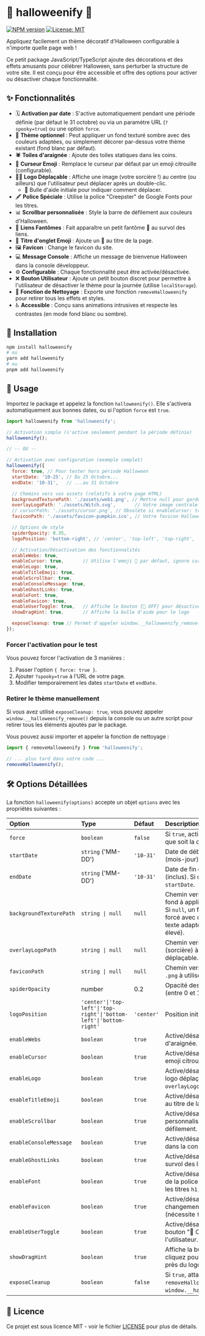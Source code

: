 # 🎃 halloweenify 👻

[![NPM version](https://img.shields.io/npm/v/halloweenify.svg)](https://www.npmjs.com/package/halloweenify) [![License: MIT](https://img.shields.io/badge/License-MIT-yellow.svg)](https://opensource.org/licenses/MIT)

Appliquez facilement un thème décoratif d'Halloween configurable à n'importe quelle page web !

Ce petit package JavaScript/TypeScript ajoute des décorations et des effets amusants pour célébrer Halloween, sans perturber la structure de votre site. Il est conçu pour être accessible et offre des options pour activer ou désactiver chaque fonctionnalité.

## ✨ Fonctionnalités

* 🗓️ **Activation par date** : S'active automatiquement pendant une période définie (par défaut le 31 octobre) ou via un paramètre URL (`?spooky=true`) ou une option `force`.
* 🎨 **Thème optionnel** : Peut appliquer un fond texturé sombre avec des couleurs adaptées, ou simplement décorer par-dessus votre thème existant (fond blanc par défaut).
* 🕷️ **Toiles d'araignée** : Ajoute des toiles statiques dans les coins.
* 🎃 **Curseur Emoji** : Remplace le curseur par défaut par un emoji citrouille (configurable).
* 🧙‍♀️ **Logo Déplaçable** : Affiche une image (votre sorcière !) au centre (ou ailleurs) que l'utilisateur peut déplacer après un double-clic.
    * 💬 Bulle d'aide initiale pour indiquer comment déplacer.
* 🖋️ **Police Spéciale** : Utilise la police "Creepster" de Google Fonts pour les titres.
* 📊 **Scrollbar personnalisée** : Style la barre de défilement aux couleurs d'Halloween.
* 🔗 **Liens Fantômes** : Fait apparaître un petit fantôme 👻 au survol des liens.
* 📄 **Titre d'onglet Emoji** : Ajoute un 🎃 au titre de la page.
* 🖼️ **Favicon** : Change le favicon du site.
* 💻 **Message Console** : Affiche un message de bienvenue Halloween dans la console développeur.
* ⚙️ **Configurable** : Chaque fonctionnalité peut être activée/désactivée.
* ❌ **Bouton Utilisateur** : Ajoute un petit bouton discret pour permettre à l'utilisateur de désactiver le thème pour la journée (utilise `localStorage`).
* 🧹 **Fonction de Nettoyage** : Exporte une fonction `removeHalloweenify` pour retirer tous les effets et styles.
* ♿ **Accessible** : Conçu sans animations intrusives et respecte les contrastes (en mode fond blanc ou sombre).

## 🚀 Installation

```bash
npm install halloweenify
# ou
yarn add halloweenify
# ou
pnpm add halloweenify
```

## 🔧 Usage

Importez le package et appelez la fonction `halloweenify()`. Elle s'activera automatiquement aux bonnes dates, ou si l'option `force` est `true`.

```javascript
import halloweenify from 'halloweenify';

// Activation simple (s'active seulement pendant la période définie)
halloweenify();

// -- OU --

// Activation avec configuration (exemple complet)
halloweenify({
  force: true, // Pour tester hors période Halloween
  startDate: '10-25', // Du 25 Octobre...
  endDate: '10-31',   // ...au 31 Octobre

  // Chemins vers vos assets (relatifs à votre page HTML)
  backgroundTexturePath: './assets/web1.png', // Mettre null pour garder le fond blanc
  overlayLogoPath: './assets/Witch.svg',       // Votre image centrale
  // cursorPath: './assets/cursor.png', // Obsolète si enableCursor: true (emoji)
  faviconPath: './assets/favicon-pumpkin.ico', // Votre favicon Halloween

  // Options de style
  spiderOpacity: 0.35,
  logoPosition: 'bottom-right', // 'center', 'top-left', 'top-right', 'bottom-left', 'bottom-right'

  // Activation/Désactivation des fonctionnalités
  enableWebs: true,
  enableCursor: true,       // Utilise l'emoji 🎃 par défaut, ignore cursorPath
  enableLogo: true,
  enableTitleEmoji: true,
  enableScrollbar: true,
  enableConsoleMessage: true,
  enableGhostLinks: true,
  enableFont: true,
  enableFavicon: true,
  enableUserToggle: true,   // Affiche le bouton [👻 OFF] pour désactiver
  showDragHint: true,       // Affiche la bulle d'aide pour le logo

  exposeCleanup: true // Permet d'appeler window.__halloweenify_remove()
});
```

### Forcer l'activation pour le test

Vous pouvez forcer l'activation de 3 manières :

1.  Passer l'option `{ force: true }`.
2.  Ajouter `?spooky=true` à l'URL de votre page.
3.  Modifier temporairement les dates `startDate` et `endDate`.

### Retirer le thème manuellement

Si vous avez utilisé `exposeCleanup: true`, vous pouvez appeler `window.__halloweenify_remove()` depuis la console ou un autre script pour retirer tous les éléments ajoutés par le package.

Vous pouvez aussi importer et appeler la fonction de nettoyage :

```javascript
import { removeHalloweenify } from 'halloweenify';

// ... plus tard dans votre code ...
removeHalloweenify();
```

## 🛠️ Options Détaillées

La fonction `halloweenify(options)` accepte un objet `options` avec les propriétés suivantes :

| Option                  | Type                                                       | Défaut          | Description                                                                                                                               |
| :---------------------- | :--------------------------------------------------------- | :-------------- | :---------------------------------------------------------------------------------------------------------------------------------------- |
| `force`                 | `boolean`                                                  | `false`         | Si `true`, active le thème quelle que soit la date.                                                                                         |
| `startDate`             | `string` ('MM-DD')                                         | `'10-31'`       | Date de début d'activation (mois-jour).                                                                                                     |
| `endDate`               | `string` ('MM-DD')                                         | `'10-31'`       | Date de fin d'activation (inclus). Si omis, utilise `startDate`.                                                                           |
| `backgroundTexturePath` | `string \| null`                                           | `null`          | Chemin vers une image de fond à appliquer en mosaïque. Si `null`, un fond blanc est forcé avec des couleurs de texte adaptées (contraste élevé). |
| `overlayLogoPath`       | `string \| null`                                           | `null`          | Chemin vers l'image du logo (sorcière) à afficher et rendre déplaçable.                                                                     |
| `faviconPath`           | `string \| null`                                           | `null`          | Chemin vers le fichier `.ico` ou `.png` à utiliser comme favicon.                                                                         |
| `spiderOpacity`  | number | 0.2 | Opacité des toiles d'araignée (entre 0 et 1). |                                                                                           |
| `logoPosition`          | `'center'\|'top-left'\|'top-right'\|'bottom-left'\|'bottom-right'` | `'center'`      | Position initiale du logo.                                                                                                                |
| `enableWebs`            | `boolean`                                                  | `true`          | Active/désactive les toiles d'araignée.                                                                                                     |
| `enableCursor`          | `boolean`                                                  | `true`          | Active/désactive le curseur emoji citrouille.                                                                                             |
| `enableLogo`            | `boolean`                                                  | `true`          | Active/désactive l'affichage du logo déplaçable (nécessite `overlayLogoPath`).                                                          |
| `enableTitleEmoji`      | `boolean`                                                  | `true`          | Active/désactive l'ajout de 🎃 au titre de la page.                                                                                       |
| `enableScrollbar`       | `boolean`                                                  | `true`          | Active/désactive la personnalisation de la barre de défilement.                                                                           |
| `enableConsoleMessage`  | `boolean`                                                  | `true`          | Active/désactive le message dans la console développeur.                                                                                    |
| `enableGhostLinks`      | `boolean`                                                  | `true`          | Active/désactive l'emoji 👻 au survol des liens.                                                                                          |
| `enableFont`            | `boolean`                                                  | `true`          | Active/désactive l'utilisation de la police "Creepster" pour les titres `h1, h2, h3`.                                                     |
| `enableFavicon`         | `boolean`                                                  | `true`          | Active/désactive le changement de favicon (nécessite `faviconPath`).                                                                        |
| `enableUserToggle`      | `boolean`                                                  | `true`          | Active/désactive l'affichage du bouton "👻 OFF" pour l'utilisateur.                                                                      |
| `showDragHint`          | `boolean`                                                  | `true`          | Affiche la bulle "Double-cliquez pour me déplacer !" près du logo au début.                                                              |
| `exposeCleanup`         | `boolean`                                                  | `false`         | Si `true`, attache la fonction `removeHalloweenify` à `window.__halloweenify_remove`.                                                   |

## 📜 Licence

Ce projet est sous licence MIT - voir le fichier [LICENSE](LICENSE) pour plus de détails.